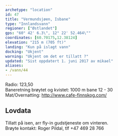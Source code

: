 ```yaml
---
archetype: "location"
id: 47
title: "Vermundsjøen, Isbane"
type: "Innlandsvann"
regioner: ["Østlandet"]
gps: "60° 42' 6.3\", 12° 22' 52.464\""
coordinates: [60.70175,12.38124]
elevation: "215 m (705 ft)"
landing: "Kun på islagt vann"
docking: "Ukjent"
warning: "Ukjent om det er tillatt ?"
updated: "Sist oppdatert 1. juni 2017 av mikael"
aliases:
- /vann/44
---
```


Radio: 123,50\
Baneretning brøytet og kvistet: 1000 m bane 12 - 30\
Mat/Overnatting: http://www.cafe-finnskog.com/

## Lovdata

Tillatt på isen, arr fly-in gudstjeneste om vinteren.\
Brøyte kontakt: Roger Pildal, tlf +47 469 28 766
